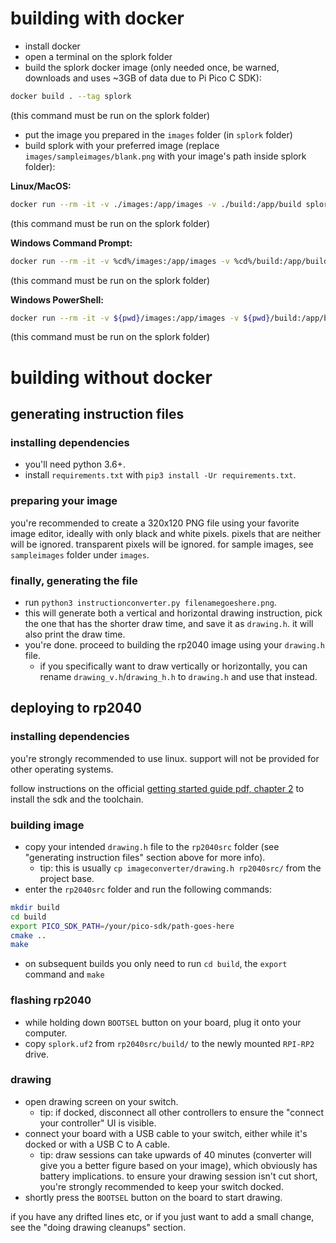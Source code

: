 # building with docker

- install docker
- open a terminal on the splork folder
- build the splork docker image (only needed once, be warned, downloads and uses ~3GB of data due to Pi Pico C SDK):

```bash
docker build . --tag splork
```

(this command must be run on the splork folder)

- put the image you prepared in the `images` folder (in `splork` folder)
- build splork with your preferred image (replace `images/sampleimages/blank.png` with your image's path inside splork folder):

**Linux/MacOS:**

```bash
docker run --rm -it -v ./images:/app/images -v ./build:/app/build splork images/sampleimages/blank.png
```

(this command must be run on the splork folder)

**Windows Command Prompt:**

```bash
docker run --rm -it -v %cd%/images:/app/images -v %cd%/build:/app/build splork images/sampleimages/blank.png
```

(this command must be run on the splork folder)

**Windows PowerShell:**

```bash
docker run --rm -it -v ${pwd}/images:/app/images -v ${pwd}/build:/app/build splork images/sampleimages/blank.png
```

(this command must be run on the splork folder)

# building without docker

## generating instruction files

### installing dependencies

- you'll need python 3.6+.
- install `requirements.txt` with `pip3 install -Ur requirements.txt`.

### preparing your image

you're recommended to create a 320x120 PNG file using your favorite image editor, ideally with only black and white pixels. pixels that are neither will be ignored. transparent pixels will be ignored. for sample images, see `sampleimages` folder under `images`.

### finally, generating the file

- run `python3 instructionconverter.py filenamegoeshere.png`.
- this will generate both a vertical and horizontal drawing instruction, pick the one that has the shorter draw time, and save it as `drawing.h`. it will also print the draw time.
- you're done. proceed to building the rp2040 image using your `drawing.h` file.
    - if you specifically want to draw vertically or horizontally, you can rename `drawing_v.h`/`drawing_h.h` to `drawing.h` and use that instead.

## deploying to rp2040

### installing dependencies

you're strongly recommended to use linux. support will not be provided for other operating systems.

follow instructions on the official [getting started guide pdf, chapter 2](https://datasheets.raspberrypi.com/pico/getting-started-with-pico.pdf) to install the sdk and the toolchain.

### building image

- copy your intended `drawing.h` file to the `rp2040src` folder (see "generating instruction files" section above for more info).
    - tip: this is usually `cp imageconverter/drawing.h rp2040src/` from the project base.
- enter the `rp2040src` folder and run the following commands:
```bash
mkdir build
cd build
export PICO_SDK_PATH=/your/pico-sdk/path-goes-here
cmake ..
make
```
- on subsequent builds you only need to run `cd build`, the `export` command and `make`

### flashing rp2040

- while holding down `BOOTSEL` button on your board, plug it onto your computer.
- copy `splork.uf2` from `rp2040src/build/` to the newly mounted `RPI-RP2` drive.

### drawing

- open drawing screen on your switch.
    - tip: if docked, disconnect all other controllers to ensure the "connect your controller" UI is visible.
- connect your board with a USB cable to your switch, either while it's docked or with a USB C to A cable.
    - tip: draw sessions can take upwards of 40 minutes (converter will give you a better figure based on your image), which obviously has battery implications. to ensure your drawing session isn't cut short, you're strongly recommended to keep your switch docked.
- shortly press the `BOOTSEL` button on the board to start drawing.

if you have any drifted lines etc, or if you just want to add a small change, see the "doing drawing cleanups" section.
